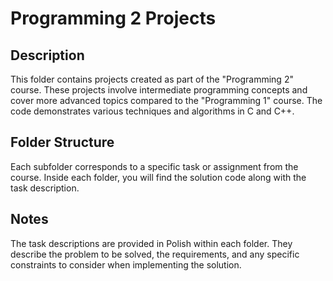# Programming 2 Projects

## Description
This folder contains projects created as part of the "Programming 2" course. These projects involve intermediate programming concepts and cover more advanced topics compared to the "Programming 1" course. The code demonstrates various techniques and algorithms in C and C++.

## Folder Structure
Each subfolder corresponds to a specific task or assignment from the course. Inside each folder, you will find the solution code along with the task description.

## Notes
The task descriptions are provided in Polish within each folder. They describe the problem to be solved, the requirements, and any specific constraints to consider when implementing the solution.
